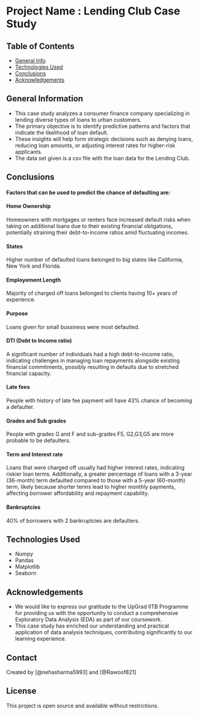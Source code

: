 # Project Name : Lending Club Case Study

## Table of Contents
* [General Info](#general-information)
* [Technologies Used](#technologies-used)
* [Conclusions](#conclusions)
* [Acknowledgements](#acknowledgements)
  

## General Information
- This case study analyzes a consumer finance company specializing in lending diverse types of loans to urban customers.
- The primary objective is to identify predictive patterns and factors that indicate the likelihood of loan default. 
- These insights will help form strategic decisions such as denying loans, reducing loan amounts, or adjusting interest rates for higher-risk applicants.
- The data set given is a csv file with the loan data for the Lending Club.

  

## Conclusions
#### Factors that can be used to predict the chance of defaulting are:
#### Home Ownership
Homeowners with mortgages or renters face increased default risks when taking on additional loans due to their existing financial obligations, potentially straining their debt-to-income ratios amid fluctuating incomes.
#### States
Higher number of defaulted loans belonged to big states like California, New York and Florida.
#### Employement Length
Majority of charged off loans belonged to clients having 10+ years of experience.
#### Purpose
Loans given for small bussiness were most defaulted.
#### DTI (Debt to Income ratio)
A significant number of individuals had a high debt-to-income ratio, indicating challenges in managing loan repayments alongside existing financial commitments, possibly resulting in defaults due to stretched financial capacity.
#### Late fees
People with history of late fee payment will have 43% chance of becoming a defaulter.
#### Grades and Sub grades
People with grades G and F and sub-grades F5, G2,G3,G5 are more probable to be defaulters.
#### Term and Interest rate
Loans that were charged off usually had higher interest rates, indicating riskier loan terms. Additionally, a greater percentage of loans with a 3-year (36-month) term defaulted compared to those with a 5-year (60-month) term, likely because shorter terms lead to higher monthly payments, affecting borrower affordability and repayment capability.
#### Bankruptcies
40% of borrowers with 2 bankruptcies are defaulters.





## Technologies Used
- Numpy
- Pandas
- Matplotlib
- Seaborn


## Acknowledgements
- We would like to express our gratitude to the UpGrad IITB Programme for providing us with the opportunity to conduct a comprehensive Exploratory Data Analysis (EDA) as part of our coursework. 
- This case study has enriched our understanding and practical application of data analysis techniques, contributing significantly to our learning experience.


## Contact
Created by [@nehasharma5993] and [@Rawoof821]


## License
This project is open source and available without restrictions.
